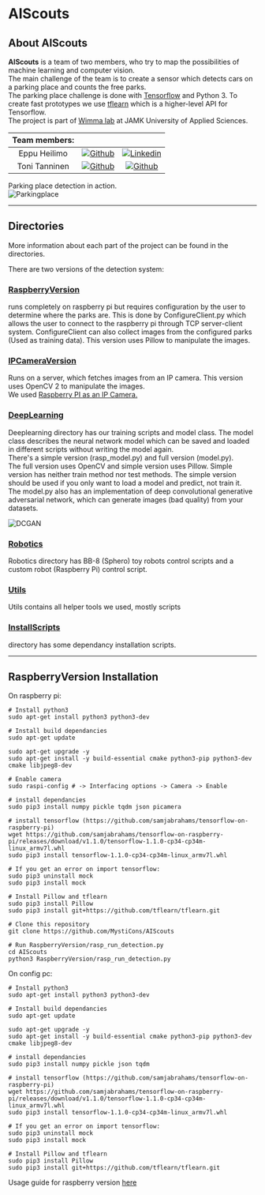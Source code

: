 # AIScouts

## About AIScouts

**AIScouts** is a team of two members, who try to map the possibilities of machine learning and computer vision.   
The main challenge of the team is to create a sensor which detects cars on a parking place and counts the free parks.   
The parking place challenge is done with [Tensorflow](https://www.tensorflow.org/) and Python 3. To create fast prototypes we use [tflearn](http://tflearn.org/) which is a higher-level API for Tensorflow.   
The project is part of [Wimma lab](https://wimmalab.github.io/) at JAMK University of Applied Sciences.   

| Team members: | | |
|:--:|:--:|:--:|  
| Eppu Heilimo | [![Github](https://assets-cdn.github.com/favicon.ico)](https://github.com/EppuHeilimo) | [![Linkedin](http://s2.freebeacon.com/thm/freebeacon/images/icons/large/linkedin.png)](https://github.com/EppuHeilimo) |
| Toni Tanninen | [![Github](https://assets-cdn.github.com/favicon.ico)](https://github.com/tonitanninen) | [![Github](https://assets-cdn.github.com/favicon.ico)](https://github.com/EppuHeilimo) |



Parking place detection in action.   
![Parkingplace](https://github.com/MystiCons/AIScouts/blob/master/Images/park.gif?raw=true)    

---

## Directories
More information about each part of the project can be found in the directories.   

There are two versions of the detection system:    
### [RaspberryVersion](https://github.com/MystiCons/AIScouts/tree/master/RaspberryVersion)    
runs completely on raspberry pi but requires configuration by the user to determine where the parks are. This is done by ConfigureClient.py which allows the user to connect to the raspberry pi through TCP server-client system. ConfigureClient can also collect images from the configured parks (Used as training data). This version uses Pillow to manipulate the images.   
   
### [IPCameraVersion](https://github.com/MystiCons/AIScouts/tree/master/IPCameraVersion)
Runs on a server, which fetches images from an IP camera. This version uses OpenCV 2 to manipulate the images.   
We used [Raspberry PI as an IP Camera.](https://github.com/silvanmelchior/RPi_Cam_Web_Interface)    

### [DeepLearning](https://github.com/MystiCons/AIScouts/tree/master/DeepLearning)
Deeplearning directory has our training scripts and model class. The model class describes the neural network model which can be saved and loaded in different scripts without writing the model again.    
There's a simple version (rasp_model.py) and full version (model.py).    
The full version uses OpenCV and simple version uses Pillow. Simple version has neither train method nor test methods. 
The simple version should be used if you only want to load a model and predict, not train it.   
The model.py also has an implementation of deep convolutional generative adversarial network, which can generate images (bad quality) from your datasets.    
    
![DCGAN](https://github.com/MystiCons/AIScouts/blob/master/Images/cars.gif?raw=true)    

### [Robotics](https://github.com/MystiCons/AIScouts/tree/master/Robotics)
Robotics directory has BB-8 (Sphero) toy robots control scripts and a custom robot (Raspberry Pi) control script.   

### [Utils](https://github.com/MystiCons/AIScouts/tree/master/Utils)
Utils contains all helper tools we used, mostly scripts   

### [InstallScripts](https://github.com/MystiCons/AIScouts/tree/master/InstallScripts)
directory has some dependancy installation scripts.   

---

## RaspberryVersion Installation

On raspberry pi:
```
# Install python3
sudo apt-get install python3 python3-dev

# Install build dependancies
sudo apt-get update

sudo apt-get upgrade -y
sudo apt-get install -y build-essential cmake python3-pip python3-dev cmake libjpeg8-dev

# Enable camera
sudo raspi-config # -> Interfacing options -> Camera -> Enable

# install dependancies
sudo pip3 install numpy pickle tqdm json picamera

# install tensorflow (https://github.com/samjabrahams/tensorflow-on-raspberry-pi)
wget https://github.com/samjabrahams/tensorflow-on-raspberry-pi/releases/download/v1.1.0/tensorflow-1.1.0-cp34-cp34m-linux_armv7l.whl
sudo pip3 install tensorflow-1.1.0-cp34-cp34m-linux_armv7l.whl

# If you get an error on import tensorflow:
sudo pip3 uninstall mock
sudo pip3 install mock

# Install Pillow and tflearn
sudo pip3 install Pillow
sudo pip3 install git+https://github.com/tflearn/tflearn.git

# Clone this repository
git clone https://github.com/MystiCons/AIScouts

# Run RaspberryVersion/rasp_run_detection.py
cd AIScouts
python3 RaspberryVersion/rasp_run_detection.py

```

On config pc:

```
# Install python3
sudo apt-get install python3 python3-dev

# Install build dependancies
sudo apt-get update

sudo apt-get upgrade -y
sudo apt-get install -y build-essential cmake python3-pip python3-dev cmake libjpeg8-dev

# install dependancies
sudo pip3 install numpy pickle json tqdm

# install tensorflow (https://github.com/samjabrahams/tensorflow-on-raspberry-pi)
wget https://github.com/samjabrahams/tensorflow-on-raspberry-pi/releases/download/v1.1.0/tensorflow-1.1.0-cp34-cp34m-linux_armv7l.whl
sudo pip3 install tensorflow-1.1.0-cp34-cp34m-linux_armv7l.whl

# If you get an error on import tensorflow:
sudo pip3 uninstall mock
sudo pip3 install mock

# Install Pillow and tflearn
sudo pip3 install Pillow 
sudo pip3 install git+https://github.com/tflearn/tflearn.git

```

Usage guide for raspberry version [here](https://github.com/MystiCons/AIScouts/blob/master/RaspberryVersion/README.md)
